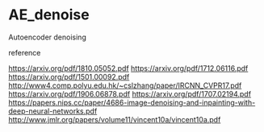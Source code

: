 # AE_denoise
Autoencoder denoising


reference 

https://arxiv.org/pdf/1810.05052.pdf
https://arxiv.org/pdf/1712.06116.pdf
https://arxiv.org/pdf/1501.00092.pdf
http://www4.comp.polyu.edu.hk/~cslzhang/paper/IRCNN_CVPR17.pdf
https://arxiv.org/pdf/1906.06878.pdf
https://arxiv.org/pdf/1707.02194.pdf
https://papers.nips.cc/paper/4686-image-denoising-and-inpainting-with-deep-neural-networks.pdf
http://www.jmlr.org/papers/volume11/vincent10a/vincent10a.pdf
